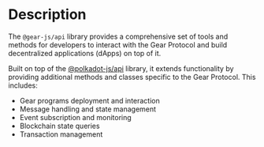 # Description

The `@gear-js/api` library provides a comprehensive set of tools and methods for developers to interact with the Gear Protocol and build decentralized applications (dApps) on top of it.

Built on top of the [@polkadot-js/api](https://github.com/polkadot-js/api) library, it extends functionality by providing additional methods and classes specific to the Gear Protocol. This includes:

- Gear programs deployment and interaction
- Message handling and state management
- Event subscription and monitoring
- Blockchain state queries
- Transaction management